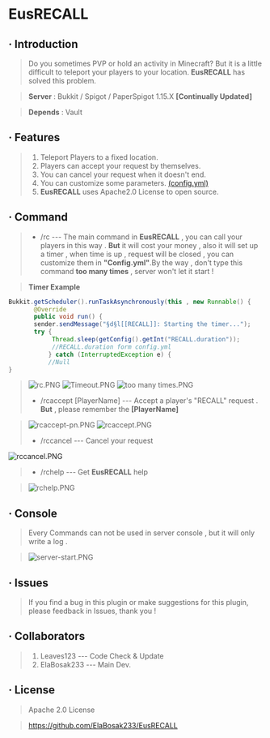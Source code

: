 # **EusRECALL**
## · Introduction
>Do you sometimes PVP or hold an activity in Minecraft? But it is a little difficult to teleport your players to your location. **EusRECALL** has solved this problem.

>**Server** : Bukkit / Spigot / PaperSpigot 1.15.X **[Continually Updated]**

>**Depends** : Vault
## · Features
>1. Teleport Players to a fixed location.
>2. Players can accept your request by themselves.
>3. You can cancel your request when it doesn't end.
>4. You can customize some parameters. <a href="https://github.com/ElaBosak233/EusRECALL/blob/master/src/main/resources/config.yml" target="_blank">(config.yml)</a>
>5. **EusRECALL** uses Apache2.0 License to open source.
## · Command
>* /rc --- The main command in **EusRECALL** , you can call your players in this way . **But** it will cost your money , also it will set up a timer , when time is up , request will be closed , you can customize them in **"Config.yml"**.By the way , don't type this command **too many times** , server won't let it start !

>**Timer Example**
```java
Bukkit.getScheduler().runTaskAsynchronously(this , new Runnable() {
       @Override
       public void run() {
       sender.sendMessage("§d§l[[RECALL]]: Starting the timer...");
       try {
            Thread.sleep(getConfig().getInt("RECALL.duration"));
            //RECALL.duration form config.yml
           } catch (InterruptedException e) {
           //Null
}
```

>![rc.PNG](https://i.loli.net/2020/02/09/zjOkYbuRN2rSBIg.png)
>![Timeout.PNG](https://i.loli.net/2020/02/09/TQhH9zCWZ7Jibam.png)
>![too many times.PNG](https://i.loli.net/2020/02/09/jZLq41wzGBVrdux.png)
>* /rcaccept [PlayerName] --- Accept a player's "RECALL" request . **But** , please remember the **[PlayerName]**

>![rcaccept-pn.PNG](https://i.loli.net/2020/02/09/fHv2Eb6JaMGmSzP.png)
>![rcaccept.PNG](https://i.loli.net/2020/02/09/f7zoCB1cJmZTePq.png)
>* /rccancel --- Cancel your request

![rccancel.PNG](https://i.loli.net/2020/02/09/EIRj2oSFWfGdB1b.png)
>* /rchelp --- Get **EusRECALL** help

>![rchelp.PNG](https://i.loli.net/2020/02/09/LvSr4uAmEVTo8xF.png)
## · Console
>Every Commands can not be used in server console , but it will only write a log .

>![server-start.PNG](https://i.loli.net/2020/02/09/nLo7brvjIUw9f6d.png)

## · Issues
>If you find a bug in this plugin or make suggestions for this plugin, please feedback in Issues, thank you !

## · Collaborators
> 1. Leaves123 --- Code Check & Update
> 2. ElaBosak233 --- Main Dev.

## · License
>Apache 2.0 License

>https://github.com/ElaBosak233/EusRECALL


